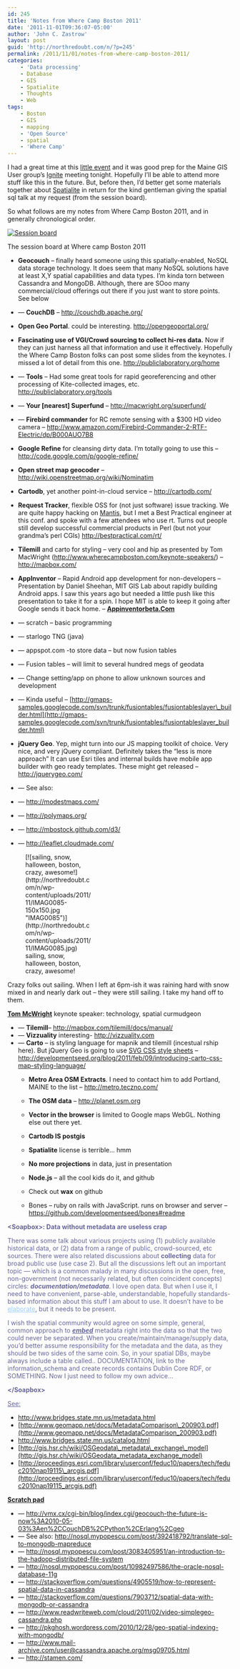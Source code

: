 ```yaml
---
id: 245
title: 'Notes from Where Camp Boston 2011'
date: '2011-11-01T09:36:07-05:00'
author: 'John C. Zastrow'
layout: post
guid: 'http://northredoubt.com/n/?p=245'
permalink: /2011/11/01/notes-from-where-camp-boston-2011/
categories:
    - 'Data processing'
    - Database
    - GIS
    - Spatialite
    - Thoughts
    - Web
tags:
    - Boston
    - GIS
    - mapping
    - 'Open Source'
    - spatial
    - 'Where Camp'
---
```


I had a great time at this [little event](http://www.wherecampboston.com/ "Where Camp Boston 2011") and it was good prep for the Maine GIS User group’s [Ignite](http://megug.org/events/ "Maine Ignite Spatial") meeting tonight. Hopefully I’ll be able to attend more stuff like this in the future. But, before then, I’d better get some materials together about [Spatialite](http://www.gaia-gis.it/spatialite/ "Spatialite sqlite with spatial") in return for the kind gentleman giving the spatial sql talk at my request (from the session board).

So what follows are my notes from Where Camp Boston 2011, and in generally chronological order.

[![Session board](http://northredoubt.com/n/wp-content/uploads/2011/11/IMAG0087-150x150.jpg "IMAG0087")](http://northredoubt.com/n/wp-content/uploads/2011/11/IMAG0087.jpg) 

The session board at Where camp Boston 2011

- **Geocouch** – finally heard someone using this spatially-enabled, NoSQL data storage technology. It does seem that many NoSQL solutions have at least X,Y spatial capabilities and data types. I’m kinda torn between Cassandra and MongoDB. Although, there are SOoo many commercial/cloud offerings out there if you just want to store points. See below
- — **CouchDB** – <http://couchdb.apache.org/>
- **Open Geo Portal**. could be interesting. <http://opengeoportal.org/>
- **Fascinating use of VGI/Crowd sourcing to collect hi-res data.** Now if they can just harness all that information and use it effectively. Hopefully the Where Camp Boston folks can post some slides from the keynotes. I missed a lot of detail from this one. <http://publiclaboratory.org/home>
- — **Tools** – Had some great tools for rapid georeferencing and other processing of Kite-collected images, etc. <http://publiclaboratory.org/tools>
- — **Your \[nearest\] Superfund** – <http://macwright.org/superfund/>
- — **Firebird commander** for RC remote sensing with a $300 HD video camera – <http://www.amazon.com/Firebird-Commander-2-RTF-Electric/dp/B000AUO7B8>

- **Google Refine** for cleansing dirty data. I’m totally going to use this – <http://code.google.com/p/google-refine/>
- **Open street map geocoder** – <http://wiki.openstreetmap.org/wiki/Nominatim>
- **Cartodb**, yet another point-in-cloud service – <http://cartodb.com/>
- **Request Tracker**, flexible OSS for (not just software) issue tracking. We are quite happy hacking on [Mantis](http://mantisbt.org), but I met a Best Practical engineer at this conf. and spoke with a few attendees who use rt. Turns out people still develop successful commercial products in Perl (but not your grandma’s perl CGIs) <http://bestpractical.com/rt/>
- **Tilemill** and carto for styling – very cool and hip as presented by Tom MacWright (<http://www.wherecampboston.com/keynote-speakers/>) – <http://mapbox.com/>
- **AppInventor** – Rapid Android app development for non-developers – Presentation by Daniel Sheehan, MIT GIS Lab about rapidly building Android apps. I saw this years ago but needed a little push like this presentation to take it for a spin. I hope MIT is able to keep it going after Google sends it back home. – [**Appinventorbeta.Com**](http://appinventorbeta.com)
- — scratch – basic programming
- — starlogo TNG (java)
- — appspot.com -to store data – but now fusion tables
- — Fusion tables – will limit to several hundred megs of geodata
- — Change setting/app on phone to allow unknown sources and development
- — Kinda useful – [http://gmaps-samples.googlecode.com/svn/trunk/fusiontables/fusiontableslayer\_builder.html](http://gmaps-samples.googlecode.com/svn/trunk/fusiontables/fusiontableslayer_builder.html)

- **jQuery Geo**. Yep, might turn into our JS mapping toolkit of choice. Very nice, and very jQuery compliant. Definitely takes the “less is more approach” It can use Esri tiles and internal builds have mobile app builder with geo ready templates. These might get released – <http://jquerygeo.com/>
- — See also:
- — <http://modestmaps.com/>
- — <http://polymaps.org/>
- — <http://mbostock.github.com/d3/>
- — <http://leaflet.cloudmade.com/>


<figure aria-describedby="caption-attachment-248" class="wp-caption alignnone" id="attachment_248" style="width: 150px">[![sailing, snow, halloween, boston, crazy, awesome!](http://northredoubt.com/n/wp-content/uploads/2011/11/IMAG0085-150x150.jpg "IMAG0085")](http://northredoubt.com/n/wp-content/uploads/2011/11/IMAG0085.jpg)<figcaption class="wp-caption-text" id="caption-attachment-248">sailing, snow, halloween, boston, crazy, awesome!</figcaption></figure>

Crazy folks out sailing. When I left at 6pm-ish it was raining hard with snow mixed in and nearly dark out – they were still sailing. I take my hand off to them.

[**Tom McWright**](http://developmentseed.org) keynote speaker: technology, spatial curmudgeon

- — **Tilemill**– <http://mapbox.com/tilemill/docs/manual/>
- — **Vizzuality** interesting- <http://vizzuality.com>
- — **Carto** – is styling language for mapnik and tilemill (incestual rship here). But jQuery Geo is going to use [SVG CSS style sheets](http://tutorials.jenkov.com/svg/svg-and-css.html) – <http://developmentseed.org/blog/2011/feb/09/introducing-carto-css-map-styling-language/>
    - **Metro Area OSM Extracts**. I need to contact him to add Portland, MAINE to the list – <http://metro.teczno.com/>
    - **The OSM data** – <http://planet.osm.org>
    
    
    - **Vector in the browser** is limited to Google maps WebGL. Nothing else out there yet.
    - **Cartodb IS postgis**
    
    
    - **Spatialite** license is terrible… hmm
    
    
    - **No more projections** in data, just in presentation
    - **Node.js** – all the cool kids do it, and github
    - Check out **wax** on github
    - Bones – ruby on rails with JavaScript. runs on browser and server – <https://github.com/developmentseed/bones#readme>

<span style="color: #666699;">**&lt;Soapbox&gt;: Data without metadata are useless crap**</span>

<span style="color: #666699;">There was some talk about various projects using (1) publicly available historical data, or (2) data from a range of public, crowd-sourced, etc sources. There were also related discussions about **collecting** data for broad public use (use case 2). But all the discussions left out an important topic — which is a common malady in many discussions in the open, free, non-government (not necessarily related, but often coincident concepts) circles: ***documentation/metadata***. I love open data. But when I use it, I need to have convenient, parse-able, understandable, hopefully standards-based information about this stuff I am about to use. It doesn’t have to be <span style="text-decoration: underline; color: #99ccff;">[<span style="color: #99ccff; text-decoration: underline;">elaborate</span>](http://www.fgdc.gov/metadata/documents/preparing-for-international-metadata-guidance.pdf "19115 NAP, FGDC")</span>, but it needs to be present. </span>

<span style="color: #666699;">I wish the spatial community would agree on some simple, general, common approach to ***<span style="text-decoration: underline;">embed</span>*** metadata right into the data so that the two could never be separated. When you create/maintain/manage/supply data, you’d better assume responsibility for the metadata and the data, as they should be two sides of the same coin. So, in your spatial DBs, maybe always include a table called.. DOCUMENTATION, link to the information\_schema and create records contains Dublin Core RDF, or SOMETHING. Now I just need to follow my own advice…  
</span>

<span style="color: #666699;">**&lt;/Soapbox&gt;**</span>

<span style="text-decoration: underline; color: #666699;">See:</span>

- <http://www.bridges.state.mn.us/metadata.html>
- [http://www.geomapp.net/docs/MetadataComparison\_200903.pdf](http://www.geomapp.net/docs/MetadataComparison_200903.pdf)
- <http://www.bridges.state.mn.us/catalog.html>
- [http://gis.hsr.ch/wiki/OSGeodata\_metadata\_exchange\_model](http://gis.hsr.ch/wiki/OSGeodata_metadata_exchange_model)
- [http://proceedings.esri.com/library/userconf/feduc10/papers/tech/feduc2010nap19115\_arcgis.pdf](http://proceedings.esri.com/library/userconf/feduc10/papers/tech/feduc2010nap19115_arcgis.pdf)

<span style="text-decoration: underline;">**Scratch pad** </span>

- — <http://vmx.cx/cgi-bin/blog/index.cgi/geocouch-the-future-is-now%3A2010-05-03%3Aen%2CCouchDB%2CPython%2CErlang%2Cgeo>
- — See also: <http://nosql.mypopescu.com/post/392418792/translate-sql-to-mongodb-mapreduce>
- — <http://nosql.mypopescu.com/post/3083405951/an-introduction-to-the-hadoop-distributed-file-system>
- — <http://nosql.mypopescu.com/post/10982497586/the-oracle-nosql-database-11g>
- — <http://stackoverflow.com/questions/4905519/how-to-represent-spatial-data-in-cassandra>
- — <http://stackoverflow.com/questions/7903712/spatial-data-with-mongodb-or-cassandra>
- — <http://www.readwriteweb.com/cloud/2011/02/video-simplegeo-cassandra.php>
- — <http://pkghosh.wordpress.com/2010/12/28/geo-spatial-indexing-with-mongodb/>
- — <http://www.mail-archive.com/user@cassandra.apache.org/msg09705.html>
- — <http://stamen.com/>